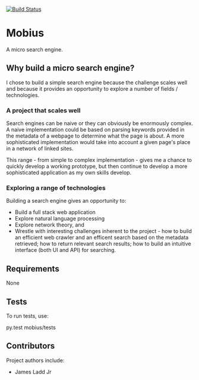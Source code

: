 [![Build Status](https://travis-ci.org/jladdjr/mobius.svg?branch=master)](https://travis-ci.org/jladdjr/mobius)

# Mobius

A micro search engine.

## Why build a micro search engine?

I chose to build a simple search engine because the challenge
scales well and because it provides an opportunity to explore a number of
fields / technologies.

### A project that scales well

Search engines can be naive or they can obviously be enormously complex. 
A naive implementation could be based on parsing keywords provided 
in the metadata of a webpage to determine what the page is about. 
A more sophisticated implementation would take into account a given
page's place in a network of linked sites.

This range - from simple to complex implementation - gives me a chance
to quickly develop a working prototype, but then continue to develop
a more sophisticated application as my own skills develop.

### Exploring a range of technologies

Building a search engine gives an opportunity to:

* Build a full stack web application
* Explore natural language processing
* Explore network theory, and
* Wrestle with interesting challenges inherent to the project - 
  how to build an efficient web crawler and an efficent search
  based on the metadata retrieved; how to return relevant search
  results; how to build an intuitive interface (both UI
  and API) for searching.

## Requirements

None

## Tests

To run tests, use:

py.test mobius/tests

## Contributors

Project authors include:

* James Ladd Jr
